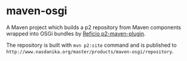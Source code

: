 # maven-osgi
A Maven project which builds a p2 repository from Maven components wrapped into OSGi bundles by [Reficio p2-maven-plugin](https://github.com/reficio/p2-maven-plugin).

The repository is built with ``mvn p2:site`` command and is published to ``http://www.nasdanika.org/master/products/maven-osgi/repository``. 
